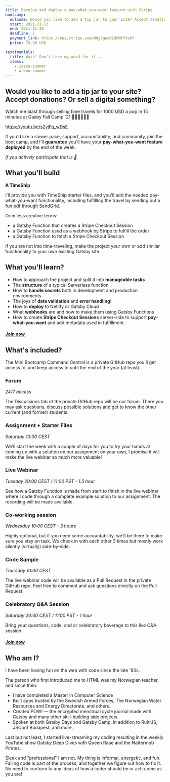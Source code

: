 ```yaml
---
title: Develop and deploy a pay-what-you-want feature with Stripe
bootcamp:
  outcome: Would you like to add a tip jar to your site? Accept donations? Or sell a digital something?
  start: 2021-11-13
  end: 2021-11-20
  deadline: 2
  payment_link: https://buy.stripe.com/00g3gedKId0WfYYeUY
  price: 79.50 USD

testimonials:
  title: Wait! Don't take my word for it...
  items:
    - ineza-summer
    - aremu-summer
---
```


## Would you like to add a tip jar to your site? Accept donations? Or sell a digital something?

Watch me blast through selling time travels for 1000 USD a pop in 15 minutes at Gasby Fall Camp&nbsp;'21&nbsp;🏃‍♀️🏃‍♀️🏃‍♀️

https://youtu.be/s2yjFq_wDsE

If you'd like a slower pace, support, accountability, and community, join the boot camp, and I'll **guarantee** you'll have your **pay-what-you-want feature deployed** by the end of the week.

_If you actively participate that is 🤪_

## What you'll build

**A TimeShip**

I'll provide you with TimeShip starter files, and you'll add the needed pay-what-you-want functionality, including fulfilling the travel by sending out a fun pdf through SendGrid.

Or in less creative terms:

- a Gatsby Function that creates a Stripe Checkout Session
- a Gatsby Function used as a webhook by Stripe to fulfill the order
- a Gatsby Function to fetch a Stripe Checkout Session

If you are not into time-traveling, make the project your own or add similar functionality to your own existing Gatsby site.

## What you'll learn?

- How to approach the project and split it into **manageable tasks**
- The **structure** of a typical Serverless function
- How to **handle secrets** both in development and production environments
- The joys of **data validation** and **error handling**!
- How to **deploy** to Netlify or Gatsby Cloud
- What **webhooks** are and how to make them using Gatsby Functions
- How to create **Stripe Checkout Sessions** server-side to support **pay-what-you-want** and add metadata used in fulfillment.

#### [Join now](#join)

## What's included?

The Mini Bootcamp Command Central is a private GitHub repo you'll get access to, and keep access to until the end of the year (at least).

### Forum

_24/7 access_

The Discussions tab of the private GitHub repo will be our forum. There you may ask questions, discuss possible solutions and get to know the other current (and former) students.

### Assignment + Starter Files

_Saturday 10:00 CEST_

We’ll start the week with a couple of days for you to try your hands at coming up with a solution on our assignment on your own, I promise it will make the live webinar so much more valuable!

### Live Webinar

_Tuesday 20:00 CEST / 11:00 PST - 1.5 hour_

See how a Gatsby Function is made from start to finish in the live webinar where I code through a complete example solution to our assignment. The recording will be made available.

### Co-working session

_Wednesday 10:00 CEST - 3 hours_

Highly optional, but if you need some accountability, we'll be there to make sure you stay on task. We check in with each other 3 times but mostly work silently (virtually) side-by-side.

### Code Sample

_Thursday 10:00 CEST_

The live webinar code will be available as a Pull Request in the private GitHub repo. Feel free to comment and ask questions directly on the Pull Request.

### Celebratory Q&A Session

_Saturday 20:00 CEST / 11:00 PST - 1 hour_

Bring your questions, code, and or celebratory beverage to this live Q&A session.

#### [Join now](#join)

## Who am I?

I have been having fun on the web with code since the late '90s.

The person who first introduced me to HTML was my Norwegian teacher, and since then:

- I have completed a Master in Computer Science
- Built apps trusted by the Swedish Armed Forces, The Norwegian Water Resources and Energy Directorate, and others.
- Created POW! — the encrypted menstrual cycle journal made with Gatsby and many other skill-building side projects.
- Spoken at both Gatsby Days and Gatsby Camp, in addition to RuhrJS, JSConf Budapest, and more.

Last but not least, I started live-streaming my coding resulting in the weekly YouTube show Gatsby Deep Dives with Queen Raae and the Nattermob Pirates.

Sleek and "professional" I am not. My thing is informal, energetic, and fun. Failing code is part of the process, and together we figure out how to fix it. No need to conform to any ideas of how a coder should be or act; come as you are!
